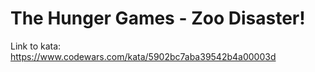 # The Hunger Games - Zoo Disaster!

Link to kata: https://www.codewars.com/kata/5902bc7aba39542b4a00003d
